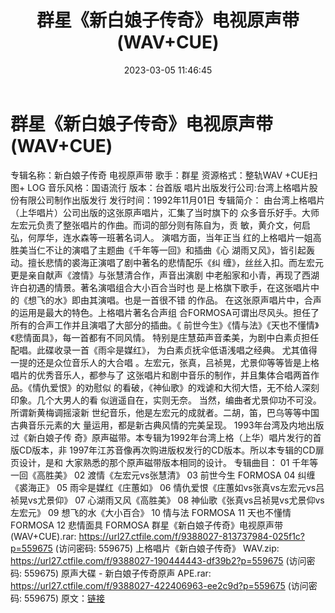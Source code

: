 ﻿---
title: 群星《新白娘子传奇》电视原声带(WAV+CUE)
date: 2023-03-05 11:46:45
categories: WAV车载音乐、镜像
tags: 华语中文
---
# 群星《新白娘子传奇》电视原声带(WAV+CUE)

专辑名称：新白娘子传奇 电视原声带
歌手：群星
资源格式：整轨WAV +CUE扫图+ LOG
音乐风格：国语流行
版本：台首版
唱片出版发行公司:台湾上格唱片股份有限公司制作出版发行
发行时间：1992年11月01日
专辑简介：
由台湾上格唱片（上华唱片）公司出版的这张原声唱片，汇集了当时旗下的
众多音乐好手。大师左宏元负责了整张唱片的作曲。而词的部分则有陈自为，贡
敏，黄介文，何启弘，何厚华，连水森等一班著名词人。 演唱方面，当年正当
红的上格唱片一姐高胜美当仁不让的演唱了主题曲《千年等一回》和插曲《心
湖雨又风》，皆引起轰动。擅长悲情的裘海正演唱了剧中著名的悲情配乐《纠
缠》，丝丝入扣。而左宏元更是亲自献声《渡情》与张慧清合作，声音出演剧
中老船家和小青，再现了西湖许白初遇的情景。著名演唱组合大小百合当时也
是上格旗下歌手，在这张唱片中的《想飞的水》即由其演唱。也是一首很不错
的作品。 在这张原声唱片中，合声的运用是最大的特色。上格唱片著名合声组
合FORMOSA可谓出尽风头。担任了所有的合声工作并且演唱了大部分的插曲。《
前世今生》《情与法》《天也不懂情》《悲情面具》，每一首都有不同风情。
特别是庄慧茹声音柔美，为剧中白素贞担任配唱。此碟收录一首《雨伞是媒红》，
为白素贞抚伞低语浅唱之经典。 尤其值得一提的还是众位音乐人的大合唱
。左宏元，张真，吕祯晃，尤景仰等等皆是上格唱片的优秀音乐人，都参与了
这张唱片和剧中音乐的制作，并且集体合唱两首作品。《情仇爱恨》的劝慰似
的看破，《神仙歌》的戏谑和大彻大悟，无不给人深刻印象。几个大男人的看
似逍遥自在，实则无奈。 当然，编曲者尤景仰功不可没。所谓新黄梅调摇滚新
世纪音乐，他是左宏元的成就者。二胡，笛，巴乌等等中国古典音乐元素的大
量运用，都是新古典风情的完美呈现。 1993年台湾及内地出版过《新白娘子传
奇》原声磁带。本专辑为1992年台湾上格（上华）唱片发行的首版CD版本，非
1997年江苏音像再次购进版权发行的CD版本。所以本专辑的CD扉页设计，是和
大家熟悉的那个原声磁带版本相同的设计。
专辑曲目：
01 千年等一回《高胜美》
02 渡情《左宏元vs张慧清》
03 前世今生 FORMOSA
04 纠缠《裘海正》
05 雨伞是媒红《庄蕙如》
06 情仇爱恨《庄蕙如vs张真vs左宏元vs吕祯晃vs尤景仰》
07 心湖雨又风《高胜美》
08 神仙歌《张真vs吕祯晃vs尤景仰vs左宏元》
09 想飞的水《大小百合》
10 情与法 FORMOSA
11 天也不懂情 FORMOSA
12 悲情面具 FORMOSA
群星《新白娘子传奇》电视原声带(WAV+CUE).rar: https://url27.ctfile.com/f/9388027-813737984-025f1c?p=559675
(访问密码: 559675)
上格唱片《新白娘子传奇》 WAV.zip: https://url27.ctfile.com/f/9388027-190444443-df39b2?p=559675
(访问密码: 559675)
原声大碟 - 新白娘子传奇原声 APE.rar: https://url27.ctfile.com/f/9388027-422406963-ee2c9d?p=559675
(访问密码: 559675)
原文：[链接](https://blog.sina.com.cn/s/blog_1647c7e76010310yq.html)